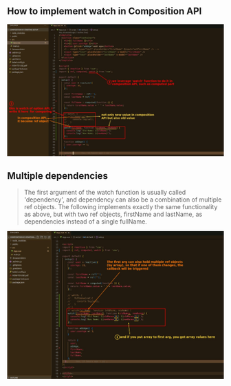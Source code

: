 ## **How to implement watch in Composition API**

![Alt composition API watch](pic/01.jpg)

## **Multiple dependencies**

> The first argument of the watch function is usually called 'dependency', and dependency can also be a combination of multiple ref objects.
> The following implements exactly the same functionality as above, but with two ref objects, firstName and lastName, as dependencies instead of a single fullName.

![Alt multiple dependencies](pic/02.jpg)
